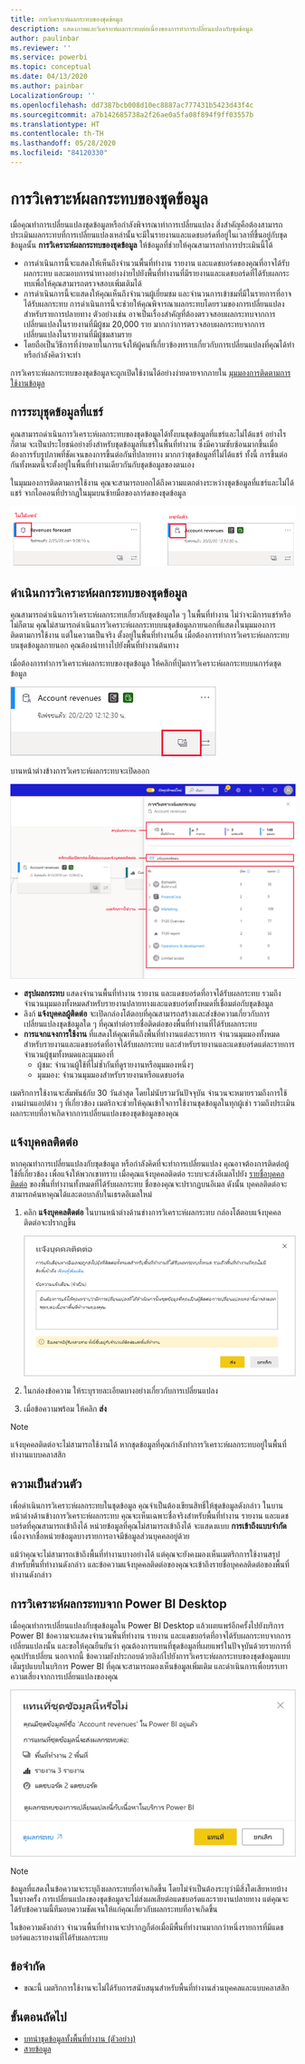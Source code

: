 ```yaml
---
title: การวิเคราะห์ผลกระทบของชุดข้อมูล
description: แสดงภาพและวิเคราะห์ผลกระทบต่อเนื่องของการทำการเปลี่ยนแปลงกับชุดข้อมูล
author: paulinbar
ms.reviewer: ''
ms.service: powerbi
ms.topic: conceptual
ms.date: 04/13/2020
ms.author: painbar
LocalizationGroup: ''
ms.openlocfilehash: dd7387bcb008d10ec8887ac777431b5423d43f4c
ms.sourcegitcommit: a7b142685738a2f26ae0a5fa08f894f9ff03557b
ms.translationtype: HT
ms.contentlocale: th-TH
ms.lasthandoff: 05/28/2020
ms.locfileid: "84120330"
---
```

# <a name="dataset-impact-analysis"></a>การวิเคราะห์ผลกระทบของชุดข้อมูล

เมื่อคุณทำการเปลี่ยนแปลงชุดข้อมูลหรือกำลังพิจารณาทำการเปลี่ยนแปลง สิ่งสำคัญคือต้องสามารถประเมินผลกระทบที่การเปลี่ยนแปลงเหล่านั้นจะมีในรายงานและแดชบอร์ดที่อยู่ในเวลาที่ขึ้นอยู่กับชุดข้อมูลนั้น **การวิเคราะห์ผลกระทบของชุดข้อมูล** ให้ข้อมูลที่ช่วยให้คุณสามารถทำการประเมินนี้ได้
* การดำเนินการนี้จะแสดงให้เห็นถึงจำนวนพื้นที่ทำงาน รายงาน และแดชบอร์ดของคุณที่อาจได้รับผลกระทบ และมอบการนำทางอย่างง่ายไปยังพื้นที่ทำงานที่มีรายงานและแดชบอร์ดที่ได้รับผลกระทบเพื่อให้คุณสามารถตรวจสอบเพิ่มเติมได้
* การดำเนินการนี้จะแสดงให้คุณเห็นถึงจำนวนผู้เยี่ยมชม และจำนวนการเข้าชมที่มีในรายการที่อาจได้รับผลกระทบ การดำเนินการนี้จะช่วยให้คุณพิจารณาผลกระทบโดยรวมของการเปลี่ยนแปลงสำหรับรายการปลายทาง ตัวอย่างเช่น อาจเป็นเรื่องสำคัญที่ต้องตรวจสอบผลกระทบจากการเปลี่ยนแปลงในรายงานที่มีผู้ชม 20,000 ราย มากกว่าการตรวจสอบผลกระทบจากการเปลี่ยนแปลงในรายงานที่มีผู้ชมสามราย
* โดยถือเป็นวิธีการที่ง่ายดายในการแจ้งให้ผู้คนที่เกี่ยวข้องทราบเกี่ยวกับการเปลี่ยนแปลงที่คุณได้ทำ หรือกำลังคิดว่าจะทำ

การวิเคราะห์ผลกระทบของชุดข้อมูลจะถูกเปิดใช้งานได้อย่างง่ายดายจากภายใน [มุมมองการติดตามการใช้งานข้อมูล](service-data-lineage.md)

## <a name="identifying-shared-datasets"></a>การระบุชุดข้อมูลที่แชร์

คุณสามารถดำเนินการวิเคราะห์ผลกระทบของชุดข้อมูลได้ทั้งบนชุดข้อมูลที่แชร์และไม่ได้แชร์ อย่างไรก็ตาม จะเป็นประโยชน์อย่างยิ่งสำหรับชุดข้อมูลที่แชร์ในพื้นที่ทำงาน ซึ่งมีความซับซ้อนมากขึ้นเมื่อต้องการรับรูปภาพที่ชัดเจนของการขึ้นต่อกันที่ปลายทาง มากกว่าชุดข้อมูลที่ไม่ได้แชร์ ทั้งนี้ การขึ้นต่อกันทั้งหมดนี้จะตั้งอยู่ในพื้นที่ทำงานเดียวกันกับชุดข้อมูลของตนเอง

ในมุมมองการติดตามการใช้งาน คุณจะสามารถบอกได้ถึงความแตกต่างระหว่างชุดข้อมูลที่แชร์และไม่ได้แชร์ จากไอคอนที่ปรากฏในมุมบนซ้ายมือของการ์ดของชุดข้อมูล

![ไอคอนของชุดข้อมูลที่แชร์และไม่ได้แชร์](media/service-dataset-impact-analysis/shared-unshared-icon.png)

## <a name="perform-dataset-impact-analysis"></a>ดำเนินการวิเคราะห์ผลกระทบของชุดข้อมูล

คุณสามารถดำเนินการวิเคราะห์ผลกระทบเกี่ยวกับชุดข้อมูลใด ๆ ในพื้นที่ทำงาน ไม่ว่าจะมีการแชร์หรือไม่ก็ตาม คุณไม่สามารถดำเนินการวิเคราะห์ผลกระทบบนชุดข้อมูลภายนอกที่แสดงในมุมมองการติดตามการใช้งาน แต่ในความเป็นจริง ตั้งอยู่ในพื้นที่ทำงานอื่น เมื่อต้องการทำการวิเคราะห์ผลกระทบบนชุดข้อมูลภายนอก คุณต้องนำทางไปยังพื้นที่ทำงานต้นทาง

เมื่อต้องการทำการวิเคราะห์ผลกระทบของชุดข้อมูล ให้คลิกที่ปุ่มการวิเคราะห์ผลกระทบบนการ์ดชุดข้อมูล

![ปุ่มการวิเคราะห์ผลกระทบของชุดข้อมูล](media/service-dataset-impact-analysis/open-analysis-pane-button.png)

บานหน้าต่างข้างการวิเคราะห์ผลกระทบจะเปิดออก

![แผงด้านข้างการวิเคราะห์ผลกระทบของชุดข้อมูล](media/service-dataset-impact-analysis/service-impact-analysis-pane.png)

* **สรุปผลกระทบ** แสดงจำนวนพื้นที่ทำงาน รายงาน และแดชบอร์ดที่อาจได้รับผลกระทบ รวมถึงจำนวนมุมมองทั้งหมดสำหรับรายงานปลายทางและแดชบอร์ดทั้งหมดที่เชื่อมต่อกับชุดข้อมูล
* ลิงก์ **แจ้งบุคคลผู้ติดต่อ** จะเปิดกล่องโต้ตอบที่คุณสามารถสร้างและส่งข้อความเกี่ยวกับการเปลี่ยนแปลงชุดข้อมูลใด ๆ ที่คุณทำต่อรายชื่อติดต่อของพื้นที่ทำงานที่ได้รับผลกระทบ 
* **การแจกแจงการใช้งาน** ที่แสดงให้คุณเห็นถึงพื้นที่ทำงานแต่ละรายการ จำนวนมุมมองทั้งหมดสำหรับรายงานและแดชบอร์ดที่อาจได้รับผลกระทบ และสำหรับรายงานและแดชบอร์ดแต่ละรายการ จำนวนผู้ชุมทั้งหมดและมุมมองที่
   * ผู้ชม: จำนวนผู้ใช้ที่ไม่ซ้ำกันที่ดูรายงานหรือมุมมองหนึ่งๆ
   * มุมมอง: จำนวนมุมมองสำหรับรายงานหรือแดชบอร์ด

เมตริกการใช้งานจะสัมพันธ์กับ 30 วันล่าสุด โดยไม่นับรวมวันปัจจุบัน จำนวนจะหมายรวมถึงการใช้งานผ่านแอปต่าง ๆ ที่เกี่ยวข้อง เมตริกจะช่วยให้คุณเข้าใจการใช้งานชุดข้อมูลในทุกผู้เช่า รวมถึงประเมินผลกระทบที่อาจเกิดจากการเปลี่ยนแปลงของชุดข้อมูลของคุณ

## <a name="notify-contacts"></a>แจ้งบุคคลติดต่อ

หากคุณทำการเปลี่ยนแปลงกับชุดข้อมูล หรือกำลังคิดที่จะทำการเปลี่ยนแปลง คุณอาจต้องการติดต่อผู้ใช้ที่เกี่ยวข้อง เพื่อแจ้งให้พวกเขาทราบ เมื่อคุณแจ้งบุคคลติดต่อ ระบบจะส่งอีเมลไปยัง [รายชื่อบุคคลติดต่อ](../collaborate-share/service-create-the-new-workspaces.md#create-a-contact-list) ของพื้นที่ทำงานทั้งหมดที่ได้รับผลกระทบ ชื่อของคุณจะปรากฏบนอีเมล ดังนั้น บุคคลติดต่อจะสามารถค้นหาคุณได้และตอบกลับในเธรดอีเมลใหม่ 

1. คลิก **แจ้งบุคคลติดต่อ** ในบานหน้าต่างด้านข่างการวิเคราะห์ผลกระทบ กล่องโต้ตอบแจ้งบุคคลติดต่อจะปรากฏขึ้น

   ![กล่องโต้ตอบแจ้งบุคคลติดต่อ](media/service-dataset-impact-analysis/notify-contacts-dialog.png)

1. ในกล่องข้อความ ให้ระบุรายละเอียดบางอย่างเกี่ยวกับการเปลี่ยนแปลง
1. เมื่อข้อความพร้อม ให้คลิก **ส่ง**

> [!NOTE]
> แจ้งบุคคลติดต่อจะไม่สามารถใช้งานได้ หากชุดข้อมูลที่คุณกำลังทำการวิเคราะห์ผลกระทบอยู่ในพื้นที่ทำงานแบบคลาสสิก

## <a name="privacy"></a>ความเป็นส่วนตัว

เพื่อดำเนินการวิเคราะห์ผลกระทบในชุดข้อมูล คุณจำเป็นต้องเขียนสิทธิ์ให้ชุดข้อมูลดังกล่าว ในบานหน้าต่างด้านข้างการวิเคราะห์ผลกระทบ คุณจะเห็นเฉพาะชื่อจริงสำหรับพื้นที่ทำงาน รายงาน และแดชบอร์ดที่คุณสามารถเข้าถึงได้ หน่วยข้อมูลที่คุณไม่สามารถเข้าถึงได้ จะแสดงแบบ **การเข้าถึงแบบจำกัด** เนื่องจากชื่อหน่วยข้อมูลบางรายการอาจมีข้อมูลส่วนบุคคลอยู่ด้วย

แม้ว่าคุณจะไม่สามารถเข้าถึงพื้นที่ทำงานบางอย่างได้ แต่คุณจะยังคงมองเห็นเมตริกการใช้งานสรุปสำหรับพื้นที่ทำงานดังกล่าว และข้อความแจ้งบุคคลติดต่อของคุณจะเข้าถึงรายชื่อบุคคลติดต่อของพื้นที่ทำงานดังกล่าว

## <a name="impact-analysis-from-power-bi-desktop"></a>การวิเคราะห์ผลกระทบจาก Power BI Desktop

เมื่อคุณทำการเปลี่ยนแปลงกับชุดข้อมูลใน Power BI Desktop แล้วเผยแพร่อีกครั้งไปยังบริการ Power BI ข้อความจะแสดงจำนวนพื้นที่ทำงาน รายงาน และแดชบอร์ดที่อาจได้รับผลกระทบจากการเปลี่ยนแปลงนั้น และขอให้คุณยืนยันว่า คุณต้องการแทนที่ชุดข้อมูลที่เผยแพร่ในปัจจุบันด้วยรายการที่คุณปรับเปลี่ยน นอกจากนี้ ข้อความยังประกอบด้วยลิงก์ไปยังการวิเคราะห์ผลกระทบของชุดข้อมูลแบบเต็มรูปแบบในบริการ Power BI ที่คุณจะสามารถมองเห็นข้อมูลเพิ่มเติม และดำเนินการเพื่อบรรเทาความเสี่ยงจากการเปลี่ยนแปลงของคุณ

![ข้อความเกี่ยวกับการวิเคราะห์ผลกระทบของชุดข้อมูลใน Power BI Desktop](media/service-dataset-impact-analysis/service-dataset-impact-analysis-desktop-warning.png)

> [!NOTE]
> ข้อมูลที่แสดงในข้อความจะระบุถึงผลกระทบที่อาจเกิดขึ้น โดยไม่จำเป็นต้องระบุว่ามีสิ่งใดเสียหายบ้าง ในบางครั้ง การเปลี่ยนแปลงของชุดข้อมูลจะไม่ส่งผลเสียต่อแดชบอร์ดและรายงานปลายทาง แต่คุณจะได้รับข้อความนี้ทีมอบความชัดเจนให้แก่คุณเกี่ยวกับผลกระทบที่อาจเกิดขึ้น
>
>ในข้อความดังกล่าว จำนวนพื้นที่ทำงานจะปรากฏก็ต่อเมื่อมีพื้นที่ทำงานมากกว่าหนึ่งรายการที่มีแดชบอร์ดและรายงานที่ได้รับผลกระทบ

## <a name="limitations"></a>ข้อจำกัด

* ขณะนี้ เมตริกการใช้งานจะไม่ได้รับการสนับสนุนสำหรับพื้นที่ทำงานส่วนบุคคลและแบบคลาสสิก

## <a name="next-steps"></a>ขั้นตอนถัดไป

* [บทนำชุดข้อมูลทั้งพื้นที่ทำงาน (ตัวอย่าง)](../connect-data/service-datasets-across-workspaces.md)
* [สายข้อมูล](service-data-lineage.md)

